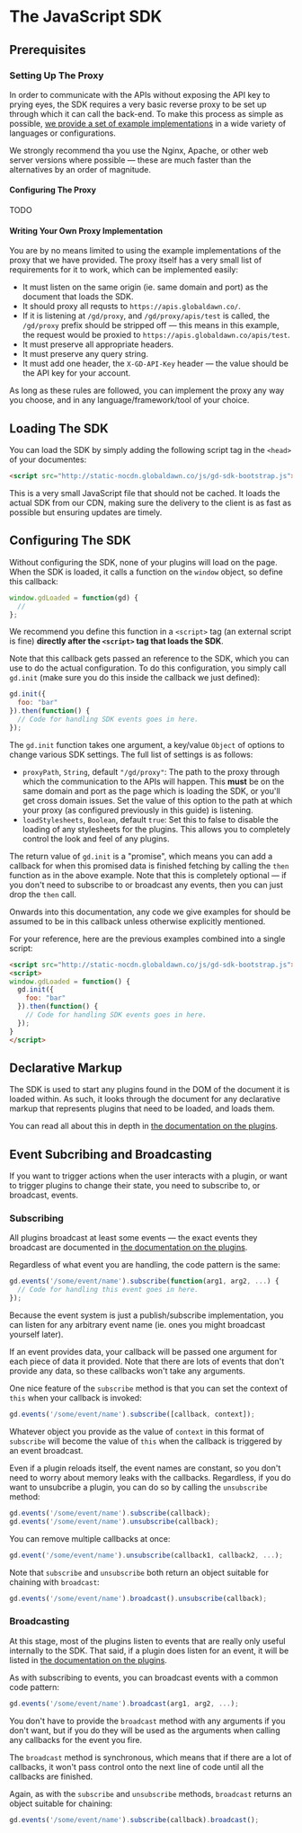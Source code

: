 # The JavaScript SDK

## Prerequisites

### Setting Up The Proxy

In order to communicate with the APIs without exposing the API key to prying eyes, the SDK requires a very basic reverse proxy to be set up through which it can call the back-end. To make this process as simple as possible, [we provide a set of example implementations](https://github.com/esp/api-example-proxy) in a wide variety of languages or configurations.

We strongly recommend tha you use the Nginx, Apache, or other web server versions where possible &mdash; these are much faster than the alternatives by an order of magnitude.

#### Configuring The Proxy

TODO

#### Writing Your Own Proxy Implementation

You are by no means limited to using the example implementations of the proxy that we have provided. The proxy itself has a very small list of requirements for it to work, which can be implemented easily:

* It must listen on the same origin (ie. same domain and port) as the document that loads the SDK.
* It should proxy all requsts to `https://apis.globaldawn.co/`.
* If it is listening at `/gd/proxy`, and `/gd/proxy/apis/test` is called, the `/gd/proxy` prefix should be stripped off &mdash; this means in this example, the request would be proxied to `https://apis.globaldawn.co/apis/test`.
* It must preserve all appropriate headers.
* It must preserve any query string.
* It must add one header, the `X-GD-API-Key` header &mdash; the value should be the API key for your account.

As long as these rules are followed, you can implement the proxy any way you choose, and in any language/framework/tool of your choice.

## Loading The SDK

You can load the SDK by simply adding the following script tag in the `<head>` of your documentes:

```html
<script src="http://static-nocdn.globaldawn.co/js/gd-sdk-bootstrap.js"></script>
```

This is a very small JavaScript file that should not be cached. It loads the actual SDK from our CDN, making sure the delivery to the client is as fast as possible but ensuring updates are timely.

## Configuring The SDK

Without configuring the SDK, none of your plugins will load on the page. When the SDK is loaded, it calls a function on the `window` object, so define this callback:

```js
window.gdLoaded = function(gd) {
  //
};
```

We recommend you define this function in a `<script>` tag (an external script is fine) **directly after the `<script>` tag that loads the SDK**.

Note that this callback gets passed an reference to the SDK, which you can use to do the actual configuration. To do this configuration, you simply call `gd.init` (make sure you do this inside the callback we just defined):

```js
gd.init({
  foo: "bar"
}).then(function() {
  // Code for handling SDK events goes in here.
});
```

The `gd.init` function takes one argument, a key/value `Object` of options to change various SDK settings. The full list of settings is as follows:

* `proxyPath`, `String`, default `"/gd/proxy"`: The path to the proxy through which the communication to the APIs will happen. This **must** be on the same domain and port as the page which is loading the SDK, or you'll get cross domain issues. Set the value of this option to the path at which your proxy (as configured previously in this guide) is listening.
* `loadStylesheets`, `Boolean`, default `true`: Set this to false to disable the loading of any stylesheets for the plugins. This allows you to completely control the look and feel of any plugins.

The return value of `gd.init` is a "promise", which means you can add a callback for when this promised data is finished fetching by calling the `then` function as in the above example. Note that this is completely optional &mdash; if you don't need to subscribe to or broadcast any events, then you can just drop the `then` call.

Onwards into this documentation, any code we give examples for should be assumed to be in this  callback unless otherwise explicitly mentioned.

For your reference, here are the previous examples combined into a single script:

```html
<script src="http://static-nocdn.globaldawn.co/js/gd-sdk-bootstrap.js"></script>
<script>
window.gdLoaded = function() {
  gd.init({
    foo: "bar"
  }).then(function() {
    // Code for handling SDK events goes in here.
  });
}
</script>
```

## Declarative Markup

The SDK is used to start any plugins found in the DOM of the document it is loaded within. As such, it looks through the document for any declarative markup that represents plugins that need to be loaded, and loads them.

You can read all about this in depth in [the documentation on the plugins](https://github.com/esp/docs/blob/master/plugins/README.md).

## Event Subcribing and Broadcasting

If you want to trigger actions when the user interacts with a plugin, or want to trigger plugins to change their state, you need to subscribe to, or broadcast, events.

### Subscribing

All plugins broadcast at least some events &mdash; the exact events they broadcast are documented in [the documentation on the plugins](https://github.com/esp/docs/blob/master/plugins/README.md).

Regardless of what event you are handling, the code pattern is the same:

```js
gd.events('/some/event/name').subscribe(function(arg1, arg2, ...) {
  // Code for handling this event goes in here.
});
```

Because the event system is just a publish/subscribe implementation, you can listen for any arbitrary event name (ie. ones you might broadcast yourself later).

If an event provides data, your callback will be passed one argument for each piece of data it provided. Note that there are lots of events that don't provide any data, so these callbacks won't take any arguments.

One nice feature of the `subscribe` method is that you can set the context of `this` when your callback is invoked:

```js
gd.events('/some/event/name').subscribe([callback, context]);
```

Whatever object you provide as the value of `context` in this format of `subscribe` will become the value of `this` when the callback is triggered by an event broadcast.

Even if a plugin reloads itself, the event names are constant, so you don't need to worry about memory leaks with the callbacks. Regardless, if you do want to unsubcribe a plugin, you can do so by calling the `unsubscribe` method:

```js
gd.events('/some/event/name').subscribe(callback);
gd.events('/some/event/name').unsubscribe(callback);
```

You can remove multiple callbacks at once:

```js
gd.event('/some/event/name').unsubscribe(callback1, callback2, ...);
```

Note that `subscribe` and `unsubscribe` both return an object suitable for chaining with `broadcast`:

```js
gd.events('/some/event/name').broadcast().unsubscribe(callback);
```

### Broadcasting

At this stage, most of the plugins listen to events that are really only useful internally to the SDK. That said, if a plugin does listen for an event, it will be listed in [the documentation on the plugins](https://github.com/esp/docs/blob/master/plugins/README.md).

As with subscribing to events, you can broadcast events with a common code pattern:

```js
gd.events('/some/event/name').broadcast(arg1, arg2, ...);
```

You don't have to provide the `broadcast` method with any arguments if you don't want, but if you do they will be used as the arguments when calling any callbacks for the event you fire.

The `broadcast` method is synchronous, which means that if there are a lot of callbacks, it won't pass control onto the next line of code until all the callbacks are finished.

Again, as with the `subscribe` and `unsubscribe` methods, `broadcast` returns an object suitable for chaining:

```js
gd.events('/some/event/name').subscribe(callback).broadcast();
```
